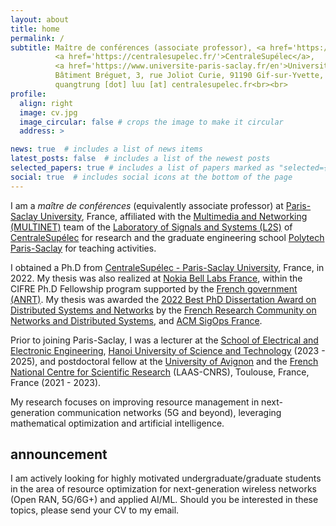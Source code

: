 ```yaml
---
layout: about
title: home
permalink: /
subtitle: Maître de conférences (associate professor), <a href='https://l2s.centralesupelec.fr/'>Laboratoire des Signaux et Systèmes (L2S)</a><br>
          <a href='https://centralesupelec.fr/'>CentraleSupélec</a>, 
          <a href='https://www.universite-paris-saclay.fr/en'>Université Paris-Saclay</a><br>
          Bâtiment Bréguet, 3, rue Joliot Curie, 91190 Gif-sur-Yvette, France<br>
          quangtrung [dot] luu [at] centralesupelec.fr<br><br>
profile:
  align: right
  image: cv.jpg
  image_circular: false # crops the image to make it circular
  address: >

news: true  # includes a list of news items
latest_posts: false  # includes a list of the newest posts
selected_papers: true # includes a list of papers marked as "selected={true}"
social: true  # includes social icons at the bottom of the page
---
```



<!-- Maître de conférences, <a href='https://l2s.centralesupelec.fr/'>Laboratoire des Signaux et Systèmes (L2S)</a><br>
          <a href='https://centralesupelec.fr/'>CentraleSupélec</a>, 
          <a href='https://www.universite-paris-saclay.fr/en'>Université Paris-Saclay</a><br>
          Bâtiment Bréguet, 3, rue Joliot Curie, 91190 Gif-sur-Yvette, France<br><br>
Lecturer (assistant professor), <a href='https://seee.hust.edu.vn/'>School of Electrical and Electronic Engineering</a><br>
          <a href='https://hust.edu.vn/'>Hanoi University of Science and Technology (HUST)</a><br>
          ANSA Lab, Rm. 705, 1 Dai Co Viet, Hanoi 100000<br><br>          
--> 

          
<!-- Quang-Trung Luu received a B.Eng. in electronics and telecommunications in 2013 from the [Hanoi University of Science and Technology](https://hust.edu.vn/) (Hanoi, Vietnam).--> 

I am a *maître de conférences* (equivalently associate professor) at [Paris-Saclay University](https://www.universite-paris-saclay.fr/en), France, affiliated with the [Multimedia and Networking (MULTINET)](https://l2s.centralesupelec.fr/en/research-fields/networks-telecommunications/multimedia-and-networking-multinet/) team of the [Laboratory of Signals and Systems (L2S)](https://l2s.centralesupelec.fr/) of [CentraleSupélec](https://centralesupelec.fr/) for research and the graduate engineering school [Polytech Paris-Saclay](https://www.polytech.universite-paris-saclay.fr/) for teaching activities.

<!-- I am a lecturer (a.k.a. assistant professor) at the [School of Electrical and Electronic Engineering](https://seee.hust.edu.vn/), [Hanoi University of Science and Technology (HUST)](https://en.hust.edu.vn/). --> 

I obtained a Ph.D from [CentraleSupélec - Paris-Saclay University](https://l2s.centralesupelec.fr/), France, in 2022. My thesis was also realized at [Nokia Bell Labs France](https://www.bell-labs.com/), within the CIFRE Ph.D Fellowship program supported by the [French government (ANRT)](https://www.anrt.asso.fr/fr). My thesis was awarded the [2022 Best PhD Dissertation Award on Distributed Systems and Networks](https://gdr-rsd.fr/laureats-prix-de-these-2022/) by the [French Research Community on Networks and Distributed Systems](https://gdr-rsd.fr/), and [ACM SigOps France](http://www.sigops-france.fr/). 

<!-- Prior to joining HUST, I was a postdoctoral fellow at the [University of Avignon](https://lia.univ-avignon.fr/) and the [French National Centre for Scientific Research](https://www.cnrs.fr/en) (LAAS-CNRS), Toulouse, France, France (2021 - 2023). --> 

Prior to joining Paris-Saclay, I was a lecturer at the [School of Electrical and Electronic Engineering](https://seee.hust.edu.vn/), [Hanoi University of Science and Technology](https://en.hust.edu.vn/) (2023 - 2025), and postdoctoral fellow at the [University of Avignon](https://lia.univ-avignon.fr/) and the [French National Centre for Scientific Research](https://www.cnrs.fr/en) (LAAS-CNRS), Toulouse, France, France (2021 - 2023). 

My research focuses on improving resource management in next-generation communication networks (5G and beyond), leveraging mathematical optimization and artificial intelligence.

<!-- ; two masters' degrees, one in antenna and telecom devices from Université Paris-Sud (now [Paris-Saclay University](http://www.universite-paris-saclay.fr/)) in 2016, and one another in multimedia networking from [Télécom Paris](https://www.telecom-paris.fr/) in 2017. 

He sequentially conducted postdoctoral research at the [Computer Science Lab of University of Avignon](https://lia.univ-avignon.fr/) (CERI-LIA) and the [Laboratory for Analysis and Architecture of Systems](https://www.laas.fr/public/) of the [French National Centre for Scientific Research](https://www.cnrs.fr/en) (LAAS-CNRS), Toulouse, France. He is now with [School of Electrical and Electronic Engineering](https://seee.hust.edu.vn/), [Hanoi University of Science and Technology](https://en.hust.edu.vn/).  -->



<!-- My research interests span over networking topics, especially in network modelling, network optimization, resource allocation and orchestration in communication networks.
 -->

## announcement
I am actively looking for highly motivated undergraduate/graduate students in the area of resource optimization for next-generation wireless networks (Open RAN, 5G/6G+) and applied AI/ML. Should you be interested in these topics, please send your CV to my email.

<!-- ## research interests
* Applied AI/ML for 5G & beyond: resource allocation, task scheduling
* Open radio access networks (Open RAN): functional splitting, network slicing, traffic steering
* ML for combinatorial network optimization problems (e.g., virtual network embedding, coflow scheduling)
 -->
 
<!-- ## contact
Office:
&nbsp;&nbsp;&nbsp; Équipe SARA, LAAS-CNRS, 7 avenue du Colonel Roche, 31400 Toulouse, France\
E-mails:
&nbsp;&nbsp;qtluu [at] laas [dot] fr (work);
&nbsp;&nbsp;&nbsp;&nbsp; luuquangtrung.vn [at] gmail [dot] com (personal)  -->
